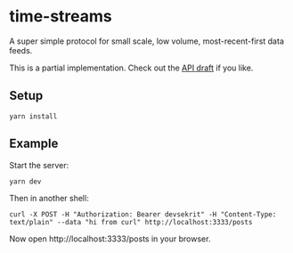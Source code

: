 # time-streams

A super simple protocol for small scale, low volume, most-recent-first data feeds.

This is a partial implementation. Check out the [API draft](https://docs.google.com/document/d/1DN-omzUg8SiNb8jIhI8RJ5gwciasDLfRFKFD5h4MF-c/edit) if you like.

## Setup

    yarn install

## Example

Start the server:

    yarn dev

Then in another shell:

    curl -X POST -H "Authorization: Bearer devsekrit" -H "Content-Type: text/plain" --data "hi from curl" http://localhost:3333/posts

Now open http://localhost:3333/posts in your browser.
